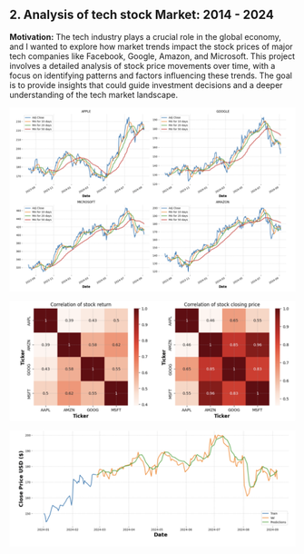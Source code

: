 ## 2. Analysis of tech stock Market: 2014 - 2024

**Motivation:**
The tech industry plays a crucial role in the global economy, and I wanted to explore how market trends impact the stock prices of major tech companies like Facebook, Google, Amazon, and Microsoft. This project involves a detailed analysis of stock price movements over time, with a focus on identifying patterns and factors influencing these trends. The goal is to provide insights that could guide investment decisions and a deeper understanding of the tech market landscape.

![Project Screenshot](images/Screenshot4.png)

![Project Screenshot](images/Screenshot2.png)

![Project Screenshot](images/Screenshot3.png)
